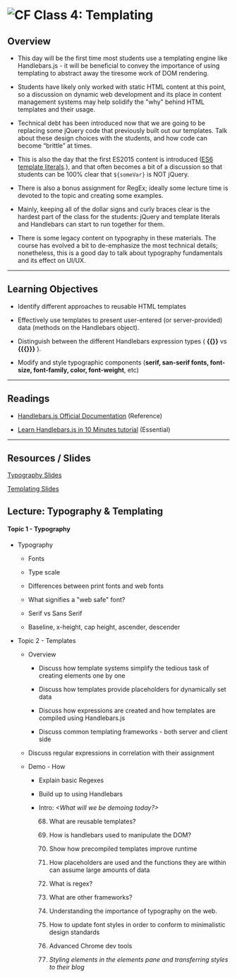 ![CF](https://i.imgur.com/7v5ASc8.png)  Class 4: Templating
=======
## Overview
<!-- Provide a general overview of the daily concepts and processes that will be covered in lectures and labs -->

- This day will be the first time most students use a templating engine like Handlebars.js - it will be beneficial to convey the importance of using templating to abstract away the tiresome work of DOM rendering.

- Students have likely only worked with static HTML content at this point, so a discussion on dynamic web development and its place in content management systems may help solidify the "why" behind HTML templates and their usage.

- Technical debt has been introduced now that we are going to be replacing some jQuery code that previously built out our templates. Talk about these design choices with the students, and how code can become “brittle” at times.

- This is also the day that the first ES2015 content is introduced ([ES6 template literals](https://developer.mozilla.org/en-US/docs/Web/JavaScript/Reference/Template_literals).), and that often becomes a bit of a discussion so that students can be 100% clear that `${someVar}` is NOT jQuery.

- There is also a bonus assignment for RegEx; ideally some lecture time is devoted to the topic and creating some examples.

- Mainly, keeping all of the dollar signs and curly braces clear is the hardest part of the class for the students: jQuery and template literals and Handlebars can start to run together for them.

- There is some legacy content on typography in these materials. The course has evolved a bit to de-emphasize the most technical details; nonetheless, this is a good day to talk about typography fundamentals and its effect on UI/UX.

---

## Learning Objectives
<!--
ABCD:
  Audience: Program participants
  Behavior: Expected learning/behavior changes/results
  Condition:
    Circumstances that lead to change/result
    When change/result are expected to occur
  Degree: How much change occurs (%) for how many participants (#)
-->

* Identify different approaches to reusable HTML templates

* Effectively use templates to present user-entered (or server-provided) data (methods on the Handlebars object).

* Distinguish between the different Handlebars expression types ( **{{}}** vs **{{{}}}** ).

* Modify and style typographic components (**serif, san-serif fonts, font-size, font-family, color, font-weight**, etc)

---

## Readings
<!-- List of readings required for this content; readings being completed by the start of this lecture -->

* [Handlebars.js Official Documentation](http://handlebarsjs.com/) (Reference)

* [Learn Handlebars.js in 10 Minutes tutorial](http://tutorialzine.com/2015/01/learn-handlebars-in-10-minutes/) (Essential)

---

## Resources / Slides
<!-- Provide any links to external slides or other resources that will support the delivery of content. These can also be student-facing docs! -->

[Typography Slides](https://docs.google.com/presentation/d/12lziyHjqGJ_dKrJpmGJzFonXsUkx2kd2ckoRBhBoeX8/edit#slide=id.p)

[Templating Slides](https://www.icloud.com/keynote/000d0EEd1VgwzZ_jDy4fnCdsA#Code_301_-_Class_4)

## Lecture: Typography & Templating
<!-- List any high level topics, as well as any sub-topic, and associated details or notes that instructors may require to deliver this content -->

#### Topic 1 - Typography

* Typography

    * Fonts

    * Type scale

    * Differences between print fonts and web fonts

    * What signifies a "web safe" font?

    * Serif vs Sans Serif

    * Baseline, x-height, cap height, ascender, descender

* Topic 2 - Templates

    * Overview

        * Discuss how template systems simplify the tedious task of creating elements one by one

        * Discuss how templates provide placeholders for dynamically set data

        * Discuss how expressions are created and how templates are compiled using Handlebars.js

        * Discuss common templating frameworks - both server and client side

    * Discuss regular expressions in correlation with their assignment

    * Demo - How

        * Explain basic Regexes

        * Build up to using Handlebars

        * Intro: *<What will we be demoing today?>*

            68. What are reusable templates?

            69. How is handlebars used to manipulate the DOM?

            70. Show how precompiled templates improve runtime

            71. How placeholders are used and the functions they are within can assume large amounts of data

            72. What is regex?

            73. What are other frameworks?

            74. Understanding the importance of typography on the web.

            75. How to update font styles in order to conform to minimalistic design standards

            76. Advanced Chrome dev tools

            77. *Styling elements in the elements pane and transferring styles to their blog*

